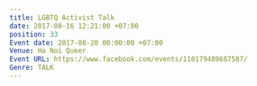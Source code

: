 ```yaml
---
title: LGBTQ Activist Talk
date: 2017-08-16 12:21:00 +07:00
position: 33
Event date: 2017-08-20 00:00:00 +07:00
Venue: Ha Noi Queer
Event URL: https://www.facebook.com/events/110179489687587/
Genre: TALK
---
```


